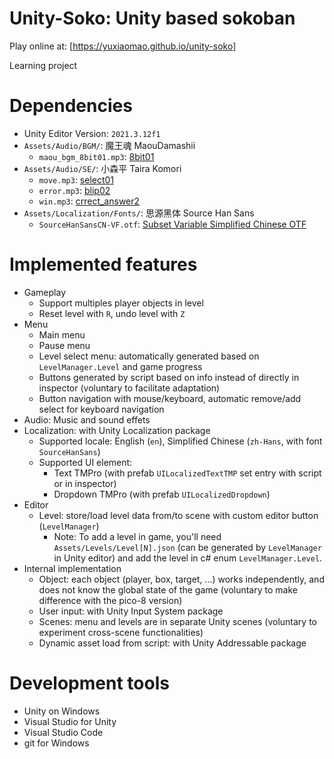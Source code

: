 # Unity-Soko: Unity based sokoban

Play online at: [https://yuxiaomao.github.io/unity-soko]

Learning project

# Dependencies
- Unity Editor Version: `2021.3.12f1`
- `Assets/Audio/BGM/`: 魔王魂 MaouDamashii
  - `maou_bgm_8bit01.mp3`: [8bit01](https://maou.audio/sound/bgm/maou_bgm_8bit01.mp3)
- `Assets/Audio/SE/`: 小森平 Taira Komori
  - `move.mp3`: [select01](https://taira-komori.jpn.org/sound/game01/select01.mp3)
  - `error.mp3`: [blip02](https://taira-komori.jpn.org/sound/game01/blip02.mp3)
  - `win.mp3`: [crrect_answer2](https://taira-komori.jpn.org/sound/game01/crrect_answer2.mp3)
- `Assets/Localization/Fonts/`: 思源黑体 Source Han Sans
  - `SourceHanSansCN-VF.otf`: [Subset Variable Simplified Chinese OTF](https://github.com/adobe-fonts/source-han-sans/raw/release/Variable/OTF/Subset/SourceHanSansCN-VF.otf)

# Implemented features
- Gameplay
  - Support multiples player objects in level
  - Reset level with `R`, undo level with `Z`
- Menu
  - Main menu
  - Pause menu
  - Level select menu: automatically generated based on `LevelManager.Level` and game progress
  - Buttons generated by script based on info instead of directly in inspector (voluntary to facilitate adaptation)
  - Button navigation with mouse/keyboard, automatic remove/add select for keyboard navigation
- Audio: Music and sound effets
- Localization: with Unity Localization package
  - Supported locale: English (`en`), Simplified Chinese (`zh-Hans`, with font `SourceHanSans`)
  - Supported UI element:
    - Text TMPro (with prefab `UILocalizedTextTMP` set entry with script or in inspector)
    - Dropdown TMPro (with prefab `UILocalizedDropdown`)
- Editor
  - Level: store/load level data from/to scene with custom editor button (`LevelManager`)
    - Note: To add a level in game, you'll need `Assets/Levels/Level[N].json` (can be generated by `LevelManager` in Unity editor) and add the level in c# enum `LevelManager.Level`.
- Internal implementation
  - Object: each object (player, box, target, ...) works independently, and does not know the global state of the game (voluntary to make difference with the pico-8 version)
  - User input: with Unity Input System package
  - Scenes: menu and levels are in separate Unity scenes (voluntary to experiment cross-scene functionalities)
  - Dynamic asset load from script: with Unity Addressable package

# Development tools
- Unity on Windows
- Visual Studio for Unity
- Visual Studio Code
- git for Windows
